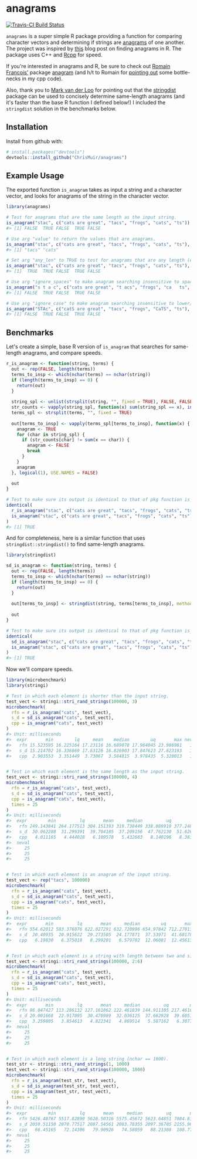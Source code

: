
<!-- README.md is generated from README.Rmd. Please edit that file -->
anagrams
========

[![Travis-CI Build Status](https://travis-ci.org/ChrisMuir/anagrams.svg?branch=master)](https://travis-ci.org/ChrisMuir/anagrams)

`anagrams` is a super simple R package providing a function for comparing character vectors and determining if strings are [anagrams](https://en.wikipedia.org/wiki/Anagram) of one another. The project was inspired by [this](http://www.programmingr.com/content/simple-anagram-finder-using-r/) blog post on finding anagrams in R. The package uses C++ and [Rcpp](https://CRAN.R-project.org/package=Rcpp) for speed.

If you're interested in anagrams and R, be sure to check out [Romain Francois'](https://github.com/romainfrancois) package [anagram](https://github.com/romainfrancois/anagram) (and h/t to Romain for [pointing out](https://twitter.com/romain_francois/status/972754279164514304) some bottle-necks in my cpp code).

Also, thank you to [Mark van der Loo](https://github.com/markvanderloo) for pointing out that the [stringdist](https://github.com/markvanderloo/stringdist) package can be used to concisely determine same-length anagrams (and it's faster than the base R function I defined below!) I included the `stringdist` solution in the benchmarks below.

Installation
------------

Install from github with:

``` r
# install.packages("devtools")
devtools::install_github("ChrisMuir/anagrams")
```

Example Usage
-------------

The exported function `is_anagram` takes as input a string and a character vector, and looks for anagrams of the string in the character vector.

``` r
library(anagrams)

# Test for anagrams that are the same length as the input string.
is_anagram("stac", c("cats are great", "tacs", "frogs", "cats", "ts"))
#> [1] FALSE  TRUE FALSE  TRUE FALSE

# Use arg "value" to return the values that are anagrams.
is_anagram("stac", c("cats are great", "tacs", "frogs", "cats", "ts"), value = TRUE)
#> [1] "tacs" "cats"

# Set arg "any_len" to TRUE to test for anagrams that are any length (either same length or sub-string).
is_anagram("stac", c("cats are great", "tacs", "frogs", "cats", "ts"), any_len = TRUE)
#> [1]  TRUE  TRUE FALSE  TRUE FALSE

# Use arg "ignore_spaces" to make anagram searching insensitive to spaces.
is_anagram("s t a c", c("cats are great", "t acs", "frogs", "ca   ts", "ts"), ignore_spaces = TRUE)
#> [1] FALSE  TRUE FALSE  TRUE FALSE

# Use arg "ignore_case" to make anagram searching insensitive to lower/upper case.
is_anagram("STAc", c("catS are great", "tacs", "frogs", "CaTS", "ts"), ignore_case = TRUE)
#> [1] FALSE  TRUE FALSE  TRUE FALSE
```

Benchmarks
----------

Let's create a simple, base R version of `is_anagram` that searches for same-length anagrams, and compare speeds.

``` r
r_is_anagram <- function(string, terms) {
  out <- rep(FALSE, length(terms))
  terms_to_insp <- which(nchar(terms) == nchar(string))
  if (length(terms_to_insp) == 0) {
    return(out)
  }
  
  string_spl <- unlist(strsplit(string, "", fixed = TRUE), FALSE, FALSE)
  str_counts <- vapply(string_spl, function(x) sum(string_spl == x), integer(1))
  terms_spl <- strsplit(terms, "", fixed = TRUE)
  
  out[terms_to_insp] <- vapply(terms_spl[terms_to_insp], function(x) {
    anagram <- TRUE
    for (char in string_spl) {
      if (str_counts[char] != sum(x == char)) {
        anagram <- FALSE
        break
      }
    }
    anagram
  }, logical(1), USE.NAMES = FALSE)
  
  out
}

# Test to make sure its output is identical to that of pkg function is_anagram.
identical(
  r_is_anagram("stac", c("cats are great", "tacs", "frogs", "cats", "ts")), 
  is_anagram("stac", c("cats are great", "tacs", "frogs", "cats", "ts"))
)
#> [1] TRUE
```

And for completeness, here is a similar function that uses `stringdist::stringdist()` to find same-length anagrams.

``` r
library(stringdist)

sd_is_anagram <- function(string, terms) {
  out <- rep(FALSE, length(terms))
  terms_to_insp <- which(nchar(terms) == nchar(string))
  if (length(terms_to_insp) == 0) {
    return(out)
  }
  
  out[terms_to_insp] <- stringdist(string, terms[terms_to_insp], method="qgram", q=1) == 0
  
  out
}

# Test to make sure its output is identical to that of pkg function is_anagram.
identical(
  sd_is_anagram("stac", c("cats are great", "tacs", "frogs", "cats", "ts")), 
  is_anagram("stac", c("cats are great", "tacs", "frogs", "cats", "ts"))
)
#> [1] TRUE
```

Now we'll compare speeds.

``` r
library(microbenchmark)
library(stringi)

# Test in which each element is shorter than the input string.
test_vect <- stringi::stri_rand_strings(100000, 3)
microbenchmark(
  rfn = r_is_anagram("cats", test_vect), 
  s_d = sd_is_anagram("cats", test_vect), 
  cpp = is_anagram("cats", test_vect)
)
#> Unit: milliseconds
#>  expr       min        lq     mean    median        uq       max neval
#>   rfn 15.523595 16.225164 17.23116 16.689078 17.964045 23.986981   100
#>   s_d 15.214702 16.336869 17.63126 16.826903 17.847623 27.623193   100
#>   cpp  2.903553  3.351449  3.73067  3.584815  3.978435  5.320013   100


# Test in which each element is the same length as the input string.
test_vect <- stringi::stri_rand_strings(100000, 4)
microbenchmark(
  rfn = r_is_anagram("cats", test_vect), 
  s_d = sd_is_anagram("cats", test_vect), 
  cpp = is_anagram("cats", test_vect), 
  times = 25
)
#> Unit: milliseconds
#>  expr        min         lq       mean     median         uq        max
#>   rfn 249.143841 264.177513 304.151393 319.738449 338.089919 377.248336
#>   s_d  30.062288  31.299391  39.704185  37.209156  47.762130  51.626224
#>   cpp   4.011165   4.444028   6.109578   5.432683   8.140196   8.383604
#>  neval
#>     25
#>     25
#>     25


# Test in which each element is an anagram of the input string.
test_vect <- rep("tacs", 100000)
microbenchmark(
  rfn = r_is_anagram("cats", test_vect), 
  s_d = sd_is_anagram("cats", test_vect), 
  cpp = is_anagram("cats", test_vect), 
  times = 25
)
#> Unit: milliseconds
#>  expr       min         lq       mean     median        uq       max neval
#>   rfn 554.62012 583.376076 622.027291 632.720996 654.97842 712.27013    25
#>   s_d  20.40935  20.915622  29.273505  24.177871  37.53971  41.68178    25
#>   cpp   6.19830   6.375018   8.299201   6.579702  12.06081  12.45613    25


# Test in which each element is a string with length between two and six chars.
test_vect <- stringi::stri_rand_strings(100000, 2:6)
microbenchmark(
  rfn = r_is_anagram("cats", test_vect), 
  s_d = sd_is_anagram("cats", test_vect), 
  cpp = is_anagram("cats", test_vect), 
  times = 25
)
#> Unit: milliseconds
#>  expr       min         lq       mean     median         uq        max
#>   rfn 86.847427 113.286132 127.161862 122.461839 144.911105 217.461613
#>   s_d 20.001668  22.917895  30.476989  32.036125  37.662928  39.605131
#>   cpp  3.259805   3.854613   4.822341   4.869514   5.587162   6.307721
#>  neval
#>     25
#>     25
#>     25


# Test in which each element is a long string (nchar == 1000).
test_str <- stringi::stri_rand_strings(1, 1000)
test_vect <- stringi::stri_rand_strings(100000, 1000)
microbenchmark(
  rfn = r_is_anagram(test_str, test_vect), 
  s_d = sd_is_anagram(test_str, test_vect), 
  cpp = is_anagram(test_str, test_vect), 
  times = 25
)
#> Unit: milliseconds
#>  expr        min         lq       mean     median         uq       max
#>   rfn 5426.48767 5517.82890 5628.50316 5575.45672 5623.64851 7084.8195
#>   s_d 2059.51150 2070.77517 2087.54561 2083.78355 2097.36705 2155.9608
#>   cpp   66.45165   72.14306   79.90926   74.58059   88.21388  108.7775
#>  neval
#>     25
#>     25
#>     25
```

